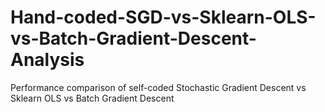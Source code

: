 # Hand-coded-SGD-vs-Sklearn-OLS-vs-Batch-Gradient-Descent-Analysis
 Performance comparison of self-coded Stochastic Gradient Descent vs Sklearn OLS vs Batch Gradient Descent
